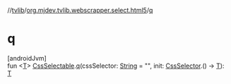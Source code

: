 //[tvlib](../../index.md)/[org.mjdev.tvlib.webscrapper.select.html5](index.md)/[q](q.md)

# q

[androidJvm]\
fun &lt;[T](q.md)&gt; [CssSelectable](../org.mjdev.tvlib.webscrapper.select/-css-selectable/index.md).[q](q.md)(cssSelector: [String](https://kotlinlang.org/api/latest/jvm/stdlib/kotlin/-string/index.html) = &quot;&quot;, init: [CssSelector](../org.mjdev.tvlib.webscrapper.select/-css-selector/index.md).() -&gt; [T](q.md)): [T](q.md)
